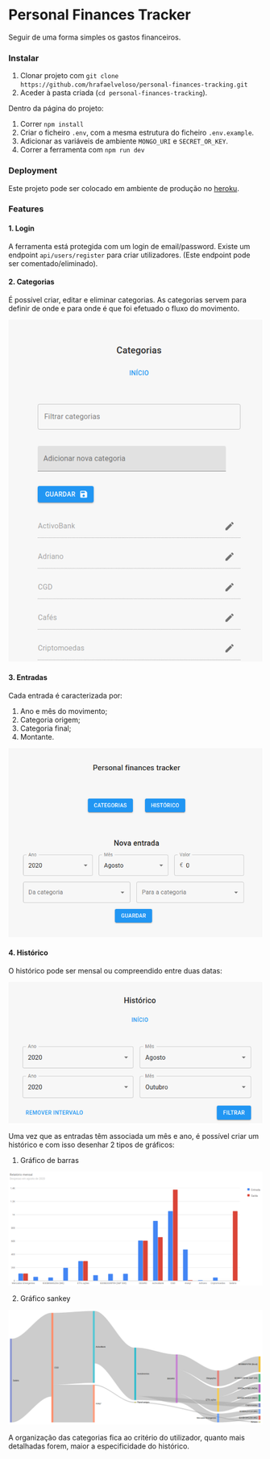 # Personal Finances Tracker

Seguir de uma forma simples os gastos financeiros.

### Instalar

1. Clonar projeto com `git clone https://github.com/hrafaelveloso/personal-finances-tracking.git`
2. Aceder à pasta criada (`cd personal-finances-tracking`).

Dentro da página do projeto:

1. Correr `npm install`
2. Criar o ficheiro `.env`, com a mesma estrutura do ficheiro `.env.example`.
3. Adicionar as variáveis de ambiente `MONGO_URI` e `SECRET_OR_KEY`.
4. Correr a ferramenta com  `npm run dev`

### Deployment

Este projeto pode ser colocado em ambiente de produção no [heroku](https://www.heroku.com). 

### Features

#### 1. Login
   
A ferramenta está protegida com um login de email/password. Existe um endpoint `api/users/register` para criar utilizadores. (Este endpoint pode ser comentado/eliminado).

#### 2. Categorias

É possível criar, editar e eliminar categorias. As categorias servem para definir de onde e para onde é que foi efetuado o fluxo do movimento.

!['Imagem categorias'](images/categorias.png)

#### 3. Entradas

Cada entrada é caracterizada por:

1. Ano e mês do movimento;
2. Categoria origem;
3. Categoria final;
4. Montante.

!['Imagem entradas'](images/entradas.png)


#### 4. Histórico

O histórico pode ser mensal ou compreendido entre duas datas:

!['Intervalo'](images/intervalo.png)

Uma vez que as entradas têm associada um mês e ano, é possível criar um histórico e com isso desenhar 2 tipos de gráficos:

1. Gráfico de barras

!['Gráfico de barras'](images/barras.png)

2. Gráfico sankey

!['Gráfico sankey'](images/sankey.png)


A organização das categorias fica ao critério do utilizador, quanto mais detalhadas forem, maior a especificidade do histórico.
